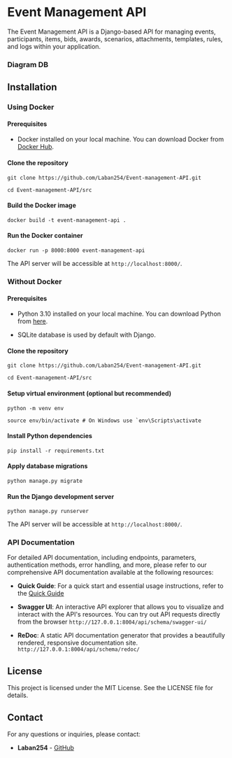 # Event Management API

  

The Event Management API is a Django-based API for managing events, participants, items, bids, awards, scenarios, attachments, templates, rules, and logs within your application.

  ### Diagram DB
  
  

## Installation

  

### Using Docker

  

#### Prerequisites

  

- Docker installed on your local machine. You can download Docker from [Docker Hub](https://www.docker.com/products/docker-desktop/).

  

#### Clone the repository

  
  

    git clone https://github.com/Laban254/Event-management-API.git
    
    cd Event-management-API/src

  

#### Build the Docker image

  
  

`docker build -t event-management-api .`

  

#### Run the Docker container

  

`docker run -p 8000:8000 event-management-api`

  

The API server will be accessible at `http://localhost:8000/`.

  

### Without Docker

  

#### Prerequisites

  

- Python 3.10 installed on your local machine. You can download Python from [here](https://www.python.org/downloads/).

- SQLite database is used by default with Django.

  

#### Clone the repository

  
  
  

    git clone https://github.com/Laban254/Event-management-API.git
    
    cd Event-management-API/src

  

#### Setup virtual environment (optional but recommended)

  
  
  

    python -m venv env
    
    source env/bin/activate # On Windows use `env\Scripts\activate

  

#### Install Python dependencies

  
  

`pip install -r requirements.txt`

  

#### Apply database migrations

  
  

`python manage.py migrate`

  

#### Run the Django development server

  

`python manage.py runserver`

  

The API server will be accessible at `http://localhost:8000/`.

  

### API Documentation

For detailed API documentation, including endpoints, parameters, authentication methods, error handling, and more, please refer to our comprehensive API documentation available at the following resources:

- **Quick Guide**: For a quick start and essential usage instructions, refer to the [Quick Guide](./docs/QuickStart_guide.md)  
- **Swagger UI**: An interactive API explorer that allows you to visualize and interact with the API's resources. You can try out API requests directly from the browser `http://127.0.0.1:8004/api/schema/swagger-ui/`
    
-   **ReDoc**: A static API documentation generator that provides a beautifully rendered, responsive documentation site. `http://127.0.0.1:8004/api/schema/redoc/`
  



## License

This project is licensed under the MIT License. See the LICENSE file for details.

## Contact

For any questions or inquiries, please contact:

-   **Laban254** - [GitHub](https://github.com/Laban254)
